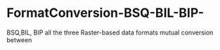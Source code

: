 # FormatConversion-BSQ-BIL-BIP-
BSQ,BIL, BIP all the three Raster-based data formats mutual conversion between
